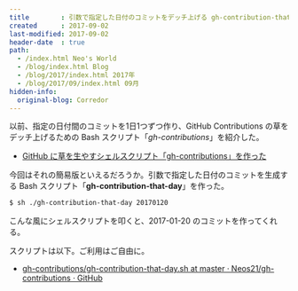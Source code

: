 ```yaml
---
title        : 引数で指定した日付のコミットをデッチ上げる gh-contribution-that-day を作った
created      : 2017-09-02
last-modified: 2017-09-02
header-date  : true
path:
  - /index.html Neo's World
  - /blog/index.html Blog
  - /blog/2017/index.html 2017年
  - /blog/2017/09/index.html 09月
hidden-info:
  original-blog: Corredor
---
```


以前、指定の日付間のコミットを1日1つずつ作り、GitHub Contributions の草をデッチ上げるための Bash スクリプト「_gh-contributions_」を紹介した。

- [GitHub に草を生やすシェルスクリプト「gh-contributions」を作った](/blog/2017/08/05-01.html)

今回はそれの簡易版といえるだろうか。引数で指定した日付のコミットを生成する Bash スクリプト「**gh-contribution-that-day**」を作った。

```bash
$ sh ./gh-contribution-that-day 20170120
```

こんな風にシェルスクリプトを叩くと、2017-01-20 のコミットを作ってくれる。

スクリプトは以下。ご利用はご自由に。

- [gh-contributions/gh-contribution-that-day.sh at master · Neos21/gh-contributions · GitHub](https://github.com/Neos21/gh-contributions/blob/master/gh-contribution-that-day.sh)
